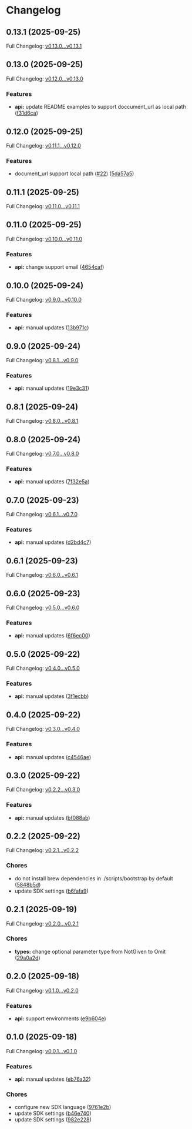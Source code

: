 # Changelog

## 0.13.1 (2025-09-25)

Full Changelog: [v0.13.0...v0.13.1](https://github.com/landing-ai/ade-python/compare/v0.13.0...v0.13.1)

## 0.13.0 (2025-09-25)

Full Changelog: [v0.12.0...v0.13.0](https://github.com/landing-ai/ade-python/compare/v0.12.0...v0.13.0)

### Features

* **api:** update README examples to support doccument_url as local path ([f31d6ca](https://github.com/landing-ai/ade-python/commit/f31d6cabfea19aa8f152e8030a0d7d256733f7a2))

## 0.12.0 (2025-09-25)

Full Changelog: [v0.11.1...v0.12.0](https://github.com/landing-ai/ade-python/compare/v0.11.1...v0.12.0)

### Features

* document_url support local path ([#22](https://github.com/landing-ai/ade-python/issues/22)) ([5da57a5](https://github.com/landing-ai/ade-python/commit/5da57a55c0f674888a48af8d3d80b6fb5b55160c))

## 0.11.1 (2025-09-25)

Full Changelog: [v0.11.0...v0.11.1](https://github.com/landing-ai/ade-python/compare/v0.11.0...v0.11.1)

## 0.11.0 (2025-09-25)

Full Changelog: [v0.10.0...v0.11.0](https://github.com/landing-ai/ade-python/compare/v0.10.0...v0.11.0)

### Features

* **api:** change support email ([4654caf](https://github.com/landing-ai/ade-python/commit/4654caf732791296e26380ecb04b8ccae5b67551))

## 0.10.0 (2025-09-24)

Full Changelog: [v0.9.0...v0.10.0](https://github.com/landing-ai/ade-python/compare/v0.9.0...v0.10.0)

### Features

* **api:** manual updates ([13b971c](https://github.com/landing-ai/ade-python/commit/13b971c75920f9a7aadd1d576064d9fac4f3ab48))

## 0.9.0 (2025-09-24)

Full Changelog: [v0.8.1...v0.9.0](https://github.com/landing-ai/ade-python/compare/v0.8.1...v0.9.0)

### Features

* **api:** manual updates ([19e3c31](https://github.com/landing-ai/ade-python/commit/19e3c31cf6bd3f480cf6e6e928a53aa4ca259c3f))

## 0.8.1 (2025-09-24)

Full Changelog: [v0.8.0...v0.8.1](https://github.com/landing-ai/ade-python/compare/v0.8.0...v0.8.1)

## 0.8.0 (2025-09-24)

Full Changelog: [v0.7.0...v0.8.0](https://github.com/landing-ai/ade-python/compare/v0.7.0...v0.8.0)

### Features

* **api:** manual updates ([7f32e5a](https://github.com/landing-ai/ade-python/commit/7f32e5a8fa173ff0119d988466cc2edd9a1bc195))

## 0.7.0 (2025-09-23)

Full Changelog: [v0.6.1...v0.7.0](https://github.com/landing-ai/ade-python/compare/v0.6.1...v0.7.0)

### Features

* **api:** manual updates ([d2bd4c7](https://github.com/landing-ai/ade-python/commit/d2bd4c7ab65d9fcd9b898f6af80862dbe9285021))

## 0.6.1 (2025-09-23)

Full Changelog: [v0.6.0...v0.6.1](https://github.com/landing-ai/ade-python/compare/v0.6.0...v0.6.1)

## 0.6.0 (2025-09-23)

Full Changelog: [v0.5.0...v0.6.0](https://github.com/landing-ai/ade-python/compare/v0.5.0...v0.6.0)

### Features

* **api:** manual updates ([6f6ec00](https://github.com/landing-ai/ade-python/commit/6f6ec00e13f0600bf78fd909dd3154343e9ec78b))

## 0.5.0 (2025-09-22)

Full Changelog: [v0.4.0...v0.5.0](https://github.com/landing-ai/ade-python/compare/v0.4.0...v0.5.0)

### Features

* **api:** manual updates ([3f1ecbb](https://github.com/landing-ai/ade-python/commit/3f1ecbbc0665214951e5373a657d0c71187d0314))

## 0.4.0 (2025-09-22)

Full Changelog: [v0.3.0...v0.4.0](https://github.com/landing-ai/ade-python/compare/v0.3.0...v0.4.0)

### Features

* **api:** manual updates ([c4546ae](https://github.com/landing-ai/ade-python/commit/c4546aef566721f812c4f1328ef516893039087a))

## 0.3.0 (2025-09-22)

Full Changelog: [v0.2.2...v0.3.0](https://github.com/landing-ai/ade-python/compare/v0.2.2...v0.3.0)

### Features

* **api:** manual updates ([bf088ab](https://github.com/landing-ai/ade-python/commit/bf088ab5e2731d64a271608a98b86c76171bef6a))

## 0.2.2 (2025-09-22)

Full Changelog: [v0.2.1...v0.2.2](https://github.com/landing-ai/ade-python/compare/v0.2.1...v0.2.2)

### Chores

* do not install brew dependencies in ./scripts/bootstrap by default ([5848b5d](https://github.com/landing-ai/ade-python/commit/5848b5d709c7067d601ca075373fadc5dc4c337c))
* update SDK settings ([b6fafa9](https://github.com/landing-ai/ade-python/commit/b6fafa97c01d825f58b7805e58bd670bbd7b3391))

## 0.2.1 (2025-09-19)

Full Changelog: [v0.2.0...v0.2.1](https://github.com/landing-ai/ade-python/compare/v0.2.0...v0.2.1)

### Chores

* **types:** change optional parameter type from NotGiven to Omit ([29a0a2d](https://github.com/landing-ai/ade-python/commit/29a0a2de368b135025a8379e26634f4dc5d6a1e8))

## 0.2.0 (2025-09-18)

Full Changelog: [v0.1.0...v0.2.0](https://github.com/landing-ai/ade-python/compare/v0.1.0...v0.2.0)

### Features

* **api:** support environments ([e9b604e](https://github.com/landing-ai/ade-python/commit/e9b604e76d03a9e630c8567d3f014032ca186376))

## 0.1.0 (2025-09-18)

Full Changelog: [v0.0.1...v0.1.0](https://github.com/landing-ai/ade-python/compare/v0.0.1...v0.1.0)

### Features

* **api:** manual updates ([eb76a32](https://github.com/landing-ai/ade-python/commit/eb76a3275704d50396d00fd8ac79c2537ce251fc))


### Chores

* configure new SDK language ([9761e2b](https://github.com/landing-ai/ade-python/commit/9761e2bed207087deba958e693fd381eb5599a67))
* update SDK settings ([b46e740](https://github.com/landing-ai/ade-python/commit/b46e74012a27713aaa82f99bd11e527c92e912f4))
* update SDK settings ([982e228](https://github.com/landing-ai/ade-python/commit/982e2280ef59753578cfc5c4272fca2f90c2083a))
